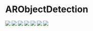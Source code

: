 # ARObjectDetection
![](UIs/signin.PNG)
![](UIs/scan.PNG)
![](UIs/add.PNG)
![](UIs/list.PNG)
![](UIs/detail.PNG)
![](UIs/profile.PNG)
![](UIs/changepassword.PNG)
